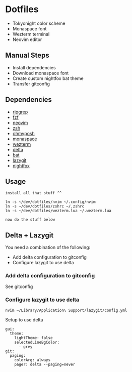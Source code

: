 # Dotfiles

- Tokyonight color scheme
- Monaspace font
- Wezterm terminal
- Neovim editor

## Manual Steps
- Install dependencies
- Download monaspace font
- Create custom nightfox bat theme
- Transfer gitconfig

## Dependencies
- [ripgrep](https://github.com/BurntSushi/ripgrep)
- [fzf](https://github.com/junegunn/fzf)
- [neovim](https://neovim.io/)
- [zsh](https://ohmyz.sh/)
- [ohmyposh](https://ohmyposh.dev/)
- [monaspace](https://monaspace.githubnext.com/)
- [wezterm](https://github.com/wez/wezterm)
- [delta](https://github.com/dandavison/delta)
- [bat](https://github.com/sharkdp/bat)
- [lazygit](https://github.com/jesseduffield/lazygit)
- [nightfox](https://github.com/EdenEast/nightfox.nvim)

## Usage
```
install all that stuff ^^

ln -s ~/dev/dotfiles/nvim ~/.config/nvim
ln -s ~/dev/dotfiles/zshrc ~/.zshrc
ln -s ~/dev/dotfiles/wezterm.lua ~/.wezterm.lua

now do the stuff below
```

## Delta + Lazygit
You need a combination of the following:
- Add delta configuration to gitconfig
- Configure lazygit to use delta

### Add delta configuration to gitconfig
See gitconfig

### Configure lazygit to use delta
```
nvim ~/Library/Application\ Support/lazygit/config.yml
```

Setup to use delta
```
gui:
  theme:
    lightTheme: false
    selectedLineBgColor:
      - grey
git:
  paging:
    colorArg: always
    pager: delta --paging=never
```
